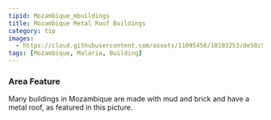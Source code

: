 ```yaml
---
tipid: Mozambique_mbuildings
title: Mozambique Metal Roof Buildings
category: tip
images:
  - https://cloud.githubusercontent.com/assets/11095450/10103253/de58c53e-6370-11e5-9afe-89006ad5ac63.png
tags: [Mozambique, Malaria, Building]
---
```


### Area Feature

Many buildings in Mozambique are made with mud and brick and have a metal roof, as featured in this picture. 

